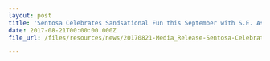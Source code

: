 ```yaml
---
layout: post
title: 'Sentosa Celebrates Sandsational Fun this September with S.E. Asia’s Biggest Sand Festival!'
date: 2017-08-21T00:00:00.000Z
file_url: /files/resources/news/20170821-Media_Release-Sentosa-Celebrates-Sandsational-Fun-this-September-with-SE-Asia-Biggest-Sand-Festival.pdf

---
```

